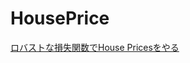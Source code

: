 # HousePrice

[ロバストな損失関数でHouse Pricesをやる](https://information-criterion.hatenablog.jp/entry/2021/07/19/140030)
